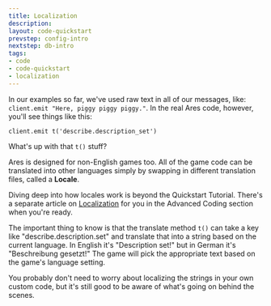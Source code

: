 ```yaml
---
title: Localization
description:
layout: code-quickstart
prevstep: config-intro
nextstep: db-intro
tags: 
- code
- code-quickstart
- localization
---
```


In our examples so far, we've used raw text in all of our messages, like: `client.emit "Here, piggy piggy piggy."`.  In the real Ares code, however, you'll see things like this:

    client.emit t('describe.description_set')

What's up with that `t()` stuff?

Ares is designed for non-English games too.  All of the game code can be translated into other languages simply by swapping in different translation files, called a **Locale**.

Diving deep into how locales work is beyond the Quickstart Tutorial.  There's a separate article on [Localization](/tutorials/code/templates) for you in the Advanced Coding section when you're ready.

The important thing to know is that the translate method `t()` can take a key like "describe.description.set" and translate that into a string based on the current language.  In English it's "Description set!" but in German it's "Beschreibung gesetzt!"   The game will pick the appropriate text based on the game's language setting.

You probably don't need to worry about localizing the strings in your own custom code, but it's still good to be aware of what's going on behind the scenes.
